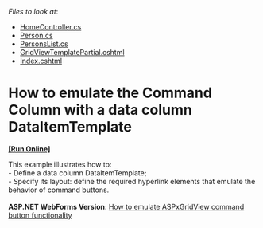 <!-- default file list -->
*Files to look at*:

* [HomeController.cs](./CS/Sample/Controllers/HomeController.cs)
* [Person.cs](./CS/Sample/Models/Person.cs)
* [PersonsList.cs](./CS/Sample/Models/PersonsList.cs)
* [GridViewTemplatePartial.cshtml](./CS/Sample/Views/Home/GridViewTemplatePartial.cshtml)
* [Index.cshtml](./CS/Sample/Views/Home/Index.cshtml)
<!-- default file list end -->
# How to emulate the Command Column with a data column DataItemTemplate
<!-- run online -->
**[[Run Online]](https://codecentral.devexpress.com/e4058)**
<!-- run online end -->


<p>This example illustrates how to:<br /> - Define a data column DataItemTemplate;<br /> - Specify its layout: define the required hyperlink elements that emulate the behavior of command buttons.<br /><br /><strong>ASP.NET WebForms Version</strong>: <a href="https://www.devexpress.com/Support/Center/p/E4664">How to emulate ASPxGridView command button functionality</a></p>

<br/>


